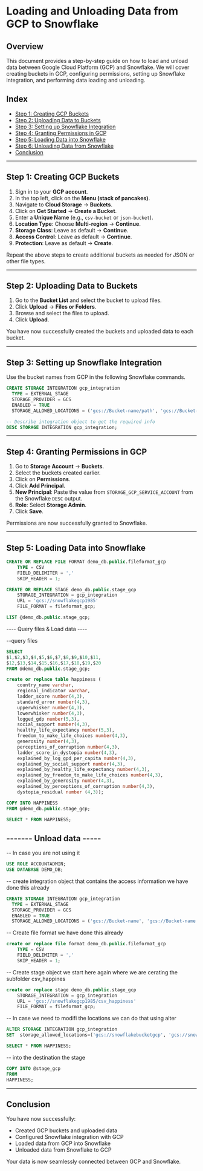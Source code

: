 # Loading and Unloading Data from GCP to Snowflake

## Overview
This document provides a step-by-step guide on how to load and unload data between Google Cloud Platform (GCP) and Snowflake. We will cover creating buckets in GCP, configuring permissions, setting up Snowflake integration, and performing data loading and unloading.

## Index
- [Step 1: Creating GCP Buckets](#step-1-creating-gcp-buckets)
- [Step 2: Uploading Data to Buckets](#step-2-uploading-data-to-buckets)
- [Step 3: Setting up Snowflake Integration](#step-3-setting-up-snowflake-integration)
- [Step 4: Granting Permissions in GCP](#step-4-granting-permissions-in-gcp)
- [Step 5: Loading Data into Snowflake](#step-5-loading-data-into-snowflake)
- [Step 6: Unloading Data from Snowflake](#step-6-unloading-data-from-snowflake)
- [Conclusion](#conclusion)

---

## Step 1: Creating GCP Buckets
1. Sign in to your **GCP account**.
2. In the top left, click on the **Menu (stack of pancakes)**.
3. Navigate to **Cloud Storage** → **Buckets**.
4. Click on **Get Started** → **Create a Bucket**.
5. Enter a **Unique Name** (e.g., `csv-bucket` or `json-bucket`).
6. **Location Type**: Choose **Multi-region** → **Continue**.
7. **Storage Class**: Leave as default → **Continue**.
8. **Access Control**: Leave as default → **Continue**.
9. **Protection**: Leave as default → **Create**.

Repeat the above steps to create additional buckets as needed for JSON or other file types.

---

## Step 2: Uploading Data to Buckets
1. Go to the **Bucket List** and select the bucket to upload files.
2. Click **Upload** → **Files or Folders**.
3. Browse and select the files to upload.
4. Click **Upload**.

You have now successfully created the buckets and uploaded data to each bucket.

---

## Step 3: Setting up Snowflake Integration
Use the bucket names from GCP in the following Snowflake commands.

```sql
CREATE STORAGE INTEGRATION gcp_integration
  TYPE = EXTERNAL_STAGE
  STORAGE_PROVIDER = GCS
  ENABLED = TRUE
  STORAGE_ALLOWED_LOCATIONS = ('gcs://Bucket-name/path', 'gcs://Bucket-name/path2');

-- Describe integration object to get the required info
DESC STORAGE INTEGRATION gcp_integration;
```

---

## Step 4: Granting Permissions in GCP
1. Go to **Storage Account** → **Buckets**.
2. Select the buckets created earlier.
3. Click on **Permissions**.
4. Click **Add Principal**.
5. **New Principal**: Paste the value from `STORAGE_GCP_SERVICE_ACCOUNT` from the Snowflake `DESC` output.
6. **Role**: Select **Storage Admin**.
7. Click **Save**.

Permissions are now successfully granted to Snowflake.

---

## Step 5: Loading Data into Snowflake
```sql
CREATE OR REPLACE FILE FORMAT demo_db.public.fileformat_gcp
    TYPE = CSV
    FIELD_DELIMITER = ','
    SKIP_HEADER = 1;
```

```sql
CREATE OR REPLACE STAGE demo_db.public.stage_gcp
    STORAGE_INTEGRATION = gcp_integration
    URL = 'gcs://snowflakegcp1985'
    FILE_FORMAT = fileformat_gcp;
```
```sql
LIST @demo_db.public.stage_gcp;
```
---- Query files & Load data ----

--query files
```sql
SELECT 
$1,$2,$3,$4,$5,$6,$7,$8,$9,$10,$11,
$12,$13,$14,$15,$16,$17,$18,$19,$20
FROM @demo_db.public.stage_gcp;
```

```sql
create or replace table happiness (
    country_name varchar,
    regional_indicator varchar,
    ladder_score number(4,3),
    standard_error number(4,3),
    upperwhisker number(4,3),
    lowerwhisker number(4,3),
    logged_gdp number(5,3),
    social_support number(4,3),
    healthy_life_expectancy number(5,3),
    freedom_to_make_life_choices number(4,3),
    generosity number(4,3),
    perceptions_of_corruption number(4,3),
    ladder_score_in_dystopia number(4,3),
    explained_by_log_gpd_per_capita number(4,3),
    explained_by_social_support number(4,3),
    explained_by_healthy_life_expectancy number(4,3),
    explained_by_freedom_to_make_life_choices number(4,3),
    explained_by_generosity number(4,3),
    explained_by_perceptions_of_corruption number(4,3),
    dystopia_residual number (4,3));
```    
    
```sql 
COPY INTO HAPPINESS
FROM @demo_db.public.stage_gcp;
```
```sql
SELECT * FROM HAPPINESS;
```

## ------- Unload data -----
--  In case you are not using it   
```sql
USE ROLE ACCOUNTADMIN;
USE DATABASE DEMO_DB;
```


-- create integration object that contains the access information we have done this already
```sql
CREATE STORAGE INTEGRATION gcp_integration
  TYPE = EXTERNAL_STAGE
  STORAGE_PROVIDER = GCS
  ENABLED = TRUE
  STORAGE_ALLOWED_LOCATIONS = ('gcs://Bucket-name', 'gcs://Bucket-name');
```
  
  
-- Create file format  we have done this already
```sql
create or replace file format demo_db.public.fileformat_gcp
    TYPE = CSV
    FIELD_DELIMITER = ','
    SKIP_HEADER = 1;
```

-- Create stage object we start here again where we are cerating the subfolder csv_happines
```sql
create or replace stage demo_db.public.stage_gcp
    STORAGE_INTEGRATION = gcp_integration
    URL = 'gcs://snowflakegcp1985/csv_happiness'
    FILE_FORMAT = fileformat_gcp;
```    

-- In case we need to modifi the locations we can do that  using alter
```sql
ALTER STORAGE INTEGRATION gcp_integration
SET  storage_allowed_locations=('gcs://snowflakebucketgcp', 'gcs://snowflakebucketgcpjson');
```
```sql
SELECT * FROM HAPPINESS;
```

-- into the destination the stage
```sql
COPY INTO @stage_gcp
FROM
HAPPINESS;
```

---

## Conclusion
You have now successfully:
- Created GCP buckets and uploaded data
- Configured Snowflake integration with GCP
- Loaded data from GCP into Snowflake
- Unloaded data from Snowflake to GCP

Your data is now seamlessly connected between GCP and Snowflake.

